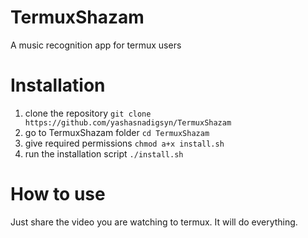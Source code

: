 # TermuxShazam

A music recognition app for termux users

# Installation

1) clone the repository
`git clone https://github.com/yashasnadigsyn/TermuxShazam`
2) go to TermuxShazam folder
`cd TermuxShazam`
3) give required permissions
`chmod a+x install.sh`
4) run the installation script
`./install.sh`

# How to use

Just share the video you are watching to termux. It will do everything.

